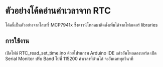 # ตัวอย่างโค้ดอ่านค่าเวลาจาก RTC

โค้ดนี้เป็นตัวอย่างจากไลบารี่ MCP7941x ซึ่งดาวน์โหลดมาติดตั้งเพิ่มได้จากโฟลเดอร์ libraries

## การใช้งาน

เปิดไฟล์ RTC_read_set_time.ino ด้วยโปรแกรม Arduino IDE แล้วอัพโหลดลงบอร์ด เปิด Serial Monitor ปรับ Band ไปที่ 115200 ค่าเวลาที่อ่านได้ จะอัพเดททุกวินาที